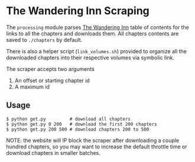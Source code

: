 # The Wandering Inn Scraping
The `processing` module parses [The Wandering Inn](https://wanderinginn.com/) table of
contents for the links to all the chapters and downloads them. All chapters contents are
saved to `./chapters` by default. 

There is also a helper script (`link_volumes.sh`) provided to organize all the downloaded
chapters into their respective volumes via symbolic link.

The scraper accepts two arguments
1. An offset or starting chapter id
2. A maximum id

## Usage
```console
$ python get.py         # download all chapters
$ python get.py 0 200   # download the first 200 chapters
$ python get.py 200 500 # download chapters 200 to 500
```

NOTE: the website will IP block the scraper after downloading a couple hundred chapters,
so you may want to increase the default throttle time or download chapters in smaller
batches.
